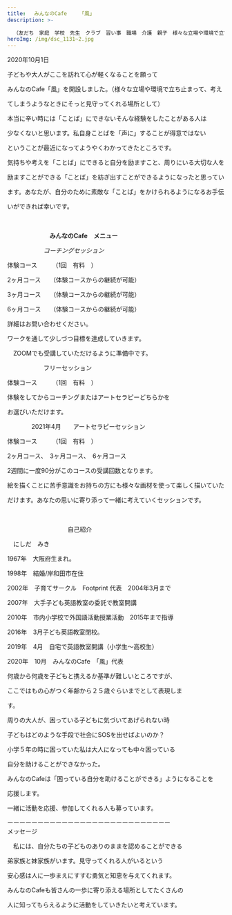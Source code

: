 ```yaml
---
title: 　みんなのCafe    「風」
description: >-
  
  （友だち　家庭　学校　先生　クラブ　習い事　職場　介護　親子　様々な立場や環境で立ち止まって、考えてしまうようなときにそっと見守ってくれる場所として思い出してもらえるようなCafe）
heroImg: /img/dsc_1131~2.jpg
---
```

2020年10月1日

子どもや大人がここを訪れて心が軽くなることを願って

みんなのCafe「風」を開設しました。（様々な立場や環境で立ち止まって、考え

てしまうようなときにそっと見守ってくれる場所として）

本当に辛い時には「ことば」にできないそんな経験をしたことがある人は

少なくないと思います。私自身ことばを「声に」することが得意ではない

ということが最近になってようやくわかってきたところです。

気持ちや考えを「ことば」にできると自分を励ますこと、周りにいる大切な人を

励ますことができる「ことば」を紡ぎ出すことができるようになったと思ってい

ます。あなたが、自分のために素敵な「ことば」をかけられるようになるお手伝

いができれば幸いです。

　　　　　

　　　　　　　**みんなのCafe　メニュー**

　　　　　　*コーチングセッション*

体験コース　　　（1回　有料　）

2ヶ月コース　　（体験コースからの継続が可能）

3ヶ月コース　　（体験コースからの継続が可能）　

6ヶ月コース　　（体験コースからの継続が可能）

詳細はお問い合わせください。

ワークを通して少しづつ目標を達成していきます。

　ZOOMでも受講していただけるように準備中です。

　　　　　　フリーセッション

体験コース　　　（1回　有料　）

体験をしてからコーチングまたはアートセラピーどちらかを

お選びいただけます。　

　　　　2021年4月　　アートセラピーセッション

体験コース　　　（1回　有料　）

2ヶ月コース、　3ヶ月コース、　6ヶ月コース

2週間に一度90分がこのコースの受講回数となります。

絵を描くことに苦手意識をお持ちの方にも様々な画材を使って楽しく描いていた

だけます。あなたの思いに寄り添って一緒に考えていくセッションです。

　　　　　　　　　　



　　　　　　　　　　自己紹介

　にしだ　みき

1967年　大阪府生まれ。

1998年　結婚/岸和田市在住

2002年　子育てサークル　Footprint 代表　2004年3月まで

2007年　大手子ども英語教室の委託で教室開講

2010年　市内小学校で外国語活動授業活動　2015年まで指導

2016年　3月子ども英語教室閉校。

2019年　4月　自宅で英語教室開講（小学生～高校生）

2020年　10月　みんなのCafe　「風」代表

何歳から何歳を子どもと携えるか基準が難しいところですが、

ここではもの心がつく年齢から２５歳ぐらいまでとして表現しま

す。

周りの大人が、困っている子どもに気づいてあげられない時

子どもはどのような手段で社会にSOSを出せばよいのか？

小学５年の時に困っていた私は大人になっても中々困っている

自分を助けることができなかった。

みんなのCafeは「困っている自分を助けることができる」ようになることを

応援します。

一緒に活動を応援、参加してくれる人も募っています。

ーーーーーーーーーーーーーーーーーーーーーーーーーーー　　　　　　　　　メッセージ

　私には、自分たちの子どものありのままを認めることができる

弟家族と妹家族がいます。見守ってくれる人がいるという

安心感は人に一歩まえにすすむ勇気と知恵を与えてくれます。

みんなのCafeも皆さんの一歩に寄り添える場所としてたくさんの

人に知ってもらえるように活動をしていきたいと考えています。